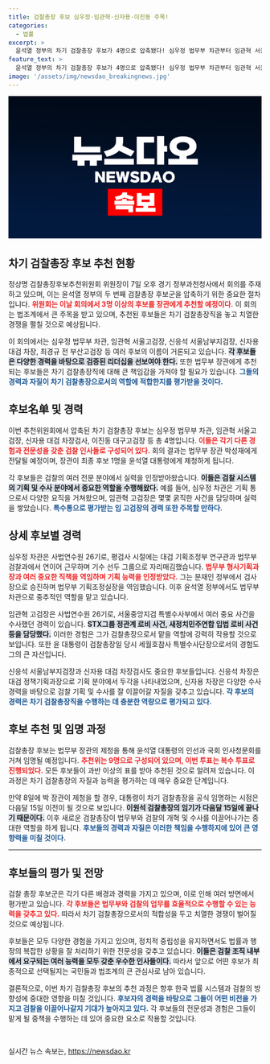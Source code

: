 ```yaml
---
title: 검찰총장 후보 심우정·임관혁·신자용·이진동 주목!
categories:
  - 법률
excerpt: >
  윤석열 정부의 차기 검찰총장 후보가 4명으로 압축됐다! 심우정 법무부 차관부터 임관혁 서울고검장까지, 누가 최종 후보로 선정될지 귀추가 주목된다. 박성재 법무부 장관의 제청이 임박한 가운데, 이번 결정이 검찰의 향후 방향성에 미칠 영향은? 클릭으로 확인하세요!
feature_text: >
  윤석열 정부의 차기 검찰총장 후보가 4명으로 압축됐다! 심우정 법무부 차관부터 임관혁 서울고검장까지, 누가 최종 후보로 선정될지 귀추가 주목된다. 박성재 법무부 장관의 제청이 임박한 가운데, 이번 결정이 검찰의 향후 방향성에 미칠 영향은? 클릭으로 확인하세요!
image: '/assets/img/newsdao_breakingnews.jpg'
---
```


<p><img src="/assets/img/newsdao_breakingnews.jpg" alt="implanttips 속보" /></p>

<h2 data-ke-size="size26">차기 검찰총장 후보 추천 현황</h2>

<p data-ke-size="size16">정상명 검찰총장후보추천위원회 위원장이 7일 오후 경기 정부과천청사에서 회의를 주재하고 있으며, 이는 윤석열 정부의 두 번째 검찰총장 후보군을 압축하기 위한 중요한 절차입니다. <b><span style="color: #ee2323;">위원회는 이날 회의에서 3명 이상의 후보를 장관에게 추천할 예정이다.</span></b> 이 회의는 법조계에서 큰 주목을 받고 있으며, 추천된 후보들은 차기 검찰총장직을 놓고 치열한 경쟁을 펼칠 것으로 예상됩니다.</p>

<p data-ke-size="size16">이 회의에서는 심우정 법무부 차관, 임관혁 서울고검장, 신응석 서울남부지검장, 신자용 대검 차장, 최경규 전 부산고검장 등 여러 후보의 이름이 거론되고 있습니다. <b><span style="background-color: #21538527;">각 후보들은 다양한 경력을 바탕으로 검증된 리더십을 선보여야 한다.</span></b> 또한 법무부 장관에게 추천되는 후보들은 차기 검찰총장직에 대해 큰 책임감을 가져야 할 필요가 있습니다. <b><span style="color: #1a5490;">그들의 경력과 자질이 차기 검찰총장으로서의 역할에 적합한지를 평가받을 것이다.</span></b></p>

<h2 data-ke-size="size26">후보名单 및 경력</h2>

<p data-ke-size="size16">이번 추천위원회에서 압축된 차기 검찰총장 후보는 심우정 법무부 차관, 임관혁 서울고검장, 신자용 대검 차장검사, 이진동 대구고검장 등 총 4명입니다. <b><span style="color: #ee2323;">이들은 각기 다른 경험과 전문성을 갖춘 검찰 인사들로 구성되어 있다.</span></b> 회의 결과는 법무부 장관 박성재에게 전달될 예정이며, 장관이 최종 후보 1명을 윤석열 대통령에게 제청하게 됩니다.</p>

<p data-ke-size="size16">각 후보들은 검찰의 여러 전문 분야에서 실력을 인정받아왔습니다. <b><span style="background-color: #21538527;">이들은 검찰 시스템의 기획 및 수사 분야에서 중요한 역할을 수행해왔다.</span></b> 예를 들어, 심우정 차관은 기획 통으로서 다양한 요직을 거쳐왔으며, 임관혁 고검장은 몇몇 굵직한 사건을 담당하며 실력을 쌓았습니다. <b><span style="color: #1a5490;">특수통으로 평가받는 임 고검장의 경력 또한 주목할 만하다.</span></b></p>

<h2 data-ke-size="size26">상세 후보별 경력</h2>

<p data-ke-size="size16">심우정 차관은 사법연수원 26기로, 평검사 시절에는 대검 기획조정부 연구관과 법무부 검찰과에서 연이어 근무하며 기수 선두 그룹으로 자리매김했습니다. <b><span style="color: #ee2323;">법무부 형사기획과장과 여러 중요한 직책을 역임하며 기획 능력을 인정받았다.</span></b> 그는 문재인 정부에서 검사장으로 승진하며 법무부 기획조정실장을 역임했습니다. 이후 윤석열 정부에서도 법무부 차관으로 중추적인 역할을 맡고 있습니다.</p>

<p data-ke-size="size16">임관혁 고검장은 사법연수원 26기로, 서울중앙지검 특별수사부에서 여러 중요 사건을 수사했던 경력이 있습니다. <b><span style="background-color: #21538527;">STX그룹 정관계 로비 사건, 새정치민주연합 입법 로비 사건 등을 담당했다.</span></b> 이러한 경험은 그가 검찰총장으로서 맡을 역할에 강력히 작용할 것으로 보입니다. 또한 윤 대통령이 검찰총장일 당시 세월호참사 특별수사단장으로서의 경험도 그의 큰 자산입니다.</p>

<p data-ke-size="size16">신응석 서울남부지검장과 신자용 대검 차장검사도 중요한 후보들입니다. 신응석 차장은 대검 정책기획과장으로 기획 분야에서 두각을 나타내었으며, 신자용 차장은 다양한 수사 경력을 바탕으로 검찰 기획 및 수사를 잘 이끌어갈 자질을 갖추고 있습니다. <b><span style="color: #1a5490;">각 후보의 경력은 차기 검찰총장직을 수행하는 데 충분한 역량으로 평가되고 있다.</span></b></p>

<h2 data-ke-size="size26">후보 추천 및 임명 과정</h2>

<p data-ke-size="size16">검찰총장 후보는 법무부 장관의 제청을 통해 윤석열 대통령의 인선과 국회 인사청문회를 거쳐 임명될 예정입니다. <b><span style="color: #ee2323;">추천위는 9명으로 구성되어 있으며, 이번 투표는 복수 투표로 진행되었다.</span></b> 모든 후보들이 과반 이상의 표를 받아 추천된 것으로 알려져 있습니다. 이 과정은 차기 검찰총장의 자질과 능력을 평가하는 데 매우 중요한 단계입니다.</p>

<p data-ke-size="size16">만약 8일에 박 장관이 제청을 할 경우, 대통령이 차기 검찰총장을 공식 임명하는 시점은 다음달 15일 이전이 될 것으로 보입니다. <b><span style="background-color: #21538527;">이원석 검찰총장의 임기가 다음달 15일에 끝나기 때문이다.</span></b> 이후 새로운 검찰총장이 법무부와 검찰의 개혁 및 수사를 이끌어나가는 중대한 역할을 하게 됩니다. <b><span style="color: #1a5490;">후보들의 경력과 자질은 이러한 책임을 수행하지에 있어 큰 영향력을 미칠 것이다.</span></b></p>

<hr>

<h2 data-ke-size="size26">후보들의 평가 및 전망</h2>

<p data-ke-size="size16">검찰 총장 후보군은 각기 다른 배경과 경력을 가지고 있으며, 이로 인해 여러 방면에서 평가받고 있습니다. <b><span style="color: #ee2323;">각 후보들은 법무부와 검찰의 업무를 효율적으로 수행할 수 있는 능력을 갖추고 있다.</span></b> 따라서 차기 검찰총장으로서의 적합성을 두고 치열한 경쟁이 벌어질 것으로 예상됩니다.</p>

<p data-ke-size="size16">후보들은 모두 다양한 경험을 가지고 있으며, 정치적 중립성을 유지하면서도 법률과 행정의 복잡한 상황을 잘 처리하기 위한 전문성을 갖추고 있습니다. <b><span style="background-color: #21538527;">이들은 검찰 조직 내부에서 요구되는 여러 능력을 모두 갖춘 우수한 인사들이다.</span></b> 따라서 앞으로 어떤 후보가 최종적으로 선택될지는 국민들과 법조계의 큰 관심사로 남아 있습니다.</p>

<p data-ke-size="size16">결론적으로, 이번 차기 검찰총장 후보의 추천 과정은 향후 한국 법률 시스템과 검찰의 방향성에 중대한 영향을 미칠 것입니다. <b><span style="color: #1a5490;">후보자의 경력을 바탕으로 그들이 어떤 비전을 가지고 검찰을 이끌어나갈지 기대가 높아지고 있다.</span></b> 각 후보들의 전문성과 경험은 그들이 맡게 될 중책을 수행하는 데 있어 중요한 요소로 작용할 것입니다.</p>

<p data-ke-size="size16">&nbsp;</p>
실시간 뉴스 속보는, <a href="https://newsdao.kr" rel="dofollow">https://newsdao.kr</a>


